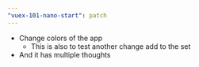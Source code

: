 ```yaml
---
"vuex-101-nano-start": patch
---
```


- Change colors of the app 
  - This is also to test another change add to the set
- And it has multiple thoughts
